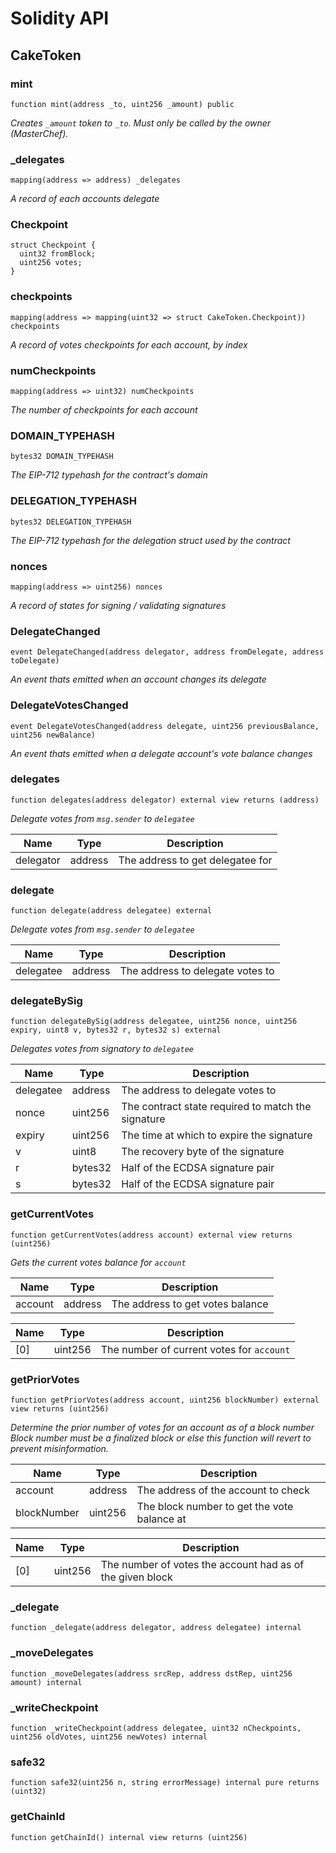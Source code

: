 # Solidity API

## CakeToken

### mint

```solidity
function mint(address _to, uint256 _amount) public
```

_Creates `_amount` token to `_to`. Must only be called by the owner (MasterChef)._

### _delegates

```solidity
mapping(address => address) _delegates
```

_A record of each accounts delegate_

### Checkpoint

```solidity
struct Checkpoint {
  uint32 fromBlock;
  uint256 votes;
}
```

### checkpoints

```solidity
mapping(address => mapping(uint32 => struct CakeToken.Checkpoint)) checkpoints
```

_A record of votes checkpoints for each account, by index_

### numCheckpoints

```solidity
mapping(address => uint32) numCheckpoints
```

_The number of checkpoints for each account_

### DOMAIN_TYPEHASH

```solidity
bytes32 DOMAIN_TYPEHASH
```

_The EIP-712 typehash for the contract's domain_

### DELEGATION_TYPEHASH

```solidity
bytes32 DELEGATION_TYPEHASH
```

_The EIP-712 typehash for the delegation struct used by the contract_

### nonces

```solidity
mapping(address => uint256) nonces
```

_A record of states for signing / validating signatures_

### DelegateChanged

```solidity
event DelegateChanged(address delegator, address fromDelegate, address toDelegate)
```

_An event thats emitted when an account changes its delegate_

### DelegateVotesChanged

```solidity
event DelegateVotesChanged(address delegate, uint256 previousBalance, uint256 newBalance)
```

_An event thats emitted when a delegate account's vote balance changes_

### delegates

```solidity
function delegates(address delegator) external view returns (address)
```

_Delegate votes from `msg.sender` to `delegatee`_

| Name | Type | Description |
| ---- | ---- | ----------- |
| delegator | address | The address to get delegatee for |

### delegate

```solidity
function delegate(address delegatee) external
```

_Delegate votes from `msg.sender` to `delegatee`_

| Name | Type | Description |
| ---- | ---- | ----------- |
| delegatee | address | The address to delegate votes to |

### delegateBySig

```solidity
function delegateBySig(address delegatee, uint256 nonce, uint256 expiry, uint8 v, bytes32 r, bytes32 s) external
```

_Delegates votes from signatory to `delegatee`_

| Name | Type | Description |
| ---- | ---- | ----------- |
| delegatee | address | The address to delegate votes to |
| nonce | uint256 | The contract state required to match the signature |
| expiry | uint256 | The time at which to expire the signature |
| v | uint8 | The recovery byte of the signature |
| r | bytes32 | Half of the ECDSA signature pair |
| s | bytes32 | Half of the ECDSA signature pair |

### getCurrentVotes

```solidity
function getCurrentVotes(address account) external view returns (uint256)
```

_Gets the current votes balance for `account`_

| Name | Type | Description |
| ---- | ---- | ----------- |
| account | address | The address to get votes balance |

| Name | Type | Description |
| ---- | ---- | ----------- |
| [0] | uint256 | The number of current votes for `account` |

### getPriorVotes

```solidity
function getPriorVotes(address account, uint256 blockNumber) external view returns (uint256)
```

_Determine the prior number of votes for an account as of a block number
Block number must be a finalized block or else this function will revert to prevent misinformation._

| Name | Type | Description |
| ---- | ---- | ----------- |
| account | address | The address of the account to check |
| blockNumber | uint256 | The block number to get the vote balance at |

| Name | Type | Description |
| ---- | ---- | ----------- |
| [0] | uint256 | The number of votes the account had as of the given block |

### _delegate

```solidity
function _delegate(address delegator, address delegatee) internal
```

### _moveDelegates

```solidity
function _moveDelegates(address srcRep, address dstRep, uint256 amount) internal
```

### _writeCheckpoint

```solidity
function _writeCheckpoint(address delegatee, uint32 nCheckpoints, uint256 oldVotes, uint256 newVotes) internal
```

### safe32

```solidity
function safe32(uint256 n, string errorMessage) internal pure returns (uint32)
```

### getChainId

```solidity
function getChainId() internal view returns (uint256)
```

